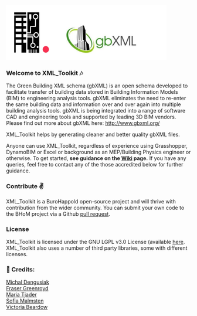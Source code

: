 <img src="https://raw.githubusercontent.com/BHoM/documentation/master/wiki/images/XML_Toolkit/XML_Toolkit_01.png?token=AY52hkjdBCzVZ2mKV9KlejdAkoORD2pmks5cIrYCwA%3D%3D" height= 150>  

### Welcome to XML_Toolkit :notes:

The Green Building XML schema (gbXML) is an open schema developed to facilitate transfer of building data stored in Building Information Models (BIM) to engineering analysis tools. gbXML eliminates the need to re-enter the same building data and information over and over again into multiple building analysis tools. gbXML is being integrated into a range of software CAD and engineering tools and supported by leading 3D BIM vendors. Please find out more about gbXML here: http://www.gbxml.org/

XML_Toolkit helps by generating cleaner and better quality gbXML files.

Anyone can use XML_Toolkit, regardless of experience using Grasshopper, DynamoBIM or Excel or background as an MEP/Building Physics engineer or otherwise. To get started, **see guidance on the [Wiki](https://github.com/BHoM/XML_Toolkit/wiki) page.**
If you have any queries, feel free to contact any of the those accredited below for further guidance. 

### Contribute :v: ###
XML_Toolkit is a BuroHappold open-source project and will thrive with contribution from the wider community.  You can submit your own code to the BHoM project via a Github [pull request](https://help.github.com/articles/using-pull-requests).

### License ###
XML_Toolkit is licensed under the GNU LGPL v3.0 License (available [here](https://www.gnu.org/licenses/lgpl-3.0.html). XML_Toolkit also uses a number of third party libraries, some with different licenses.

### :clap: Credits: ###
[Michal Dengusiak](https://github.com/michaldengusiak)  
[Fraser Greenroyd](https://github.com/FraserGreenroyd)   
[Maria Tjader](https://github.com/mariatjader)   
[Sofia Malmsten](https://github.com/SofiaMalmsten)    
[Victoria Beardow](https://github.com/vbeardow)   